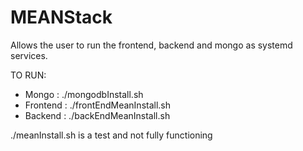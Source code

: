 # MEANStack

Allows the user to run the frontend, backend and mongo as systemd services.

TO RUN:
  - Mongo     :   ./mongodbInstall.sh
  - Frontend  :   ./frontEndMeanInstall.sh
  - Backend   :   ./backEndMeanInstall.sh

./meanInstall.sh is a test and not fully functioning
